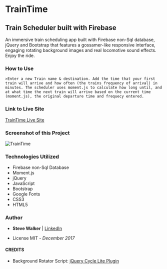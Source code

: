 # TrainTime

## Train Scheduler built with Firebase

An immersive train scheduling app built with Firebase non-Sql database, jQuery and Bootstrap that features a gossamer-like responsive interface, engaging rotating background images and real locomotive sound effects. Enjoy the ride.

### How to Use

    >Enter a new Train name & destination. Add the time that your first train will arrive and how often (the trains frequency of arrival) in minutes. The scheduler uses moment.js to calculate how long until, and at what time the next train will arrive based on the current time (moment.js), the original departure time and frequecy entered.

### Link to Live Site

[TrainTime Live Site](https://captnwalker.github.io/TrainTime/ "TrainTime")

### Screenshot of this Project

![TrainTime](https://raw.github.com/captnwalker/TrainTime/master/screenshot/TrainTime.png "TrainTime")

### Technologies Utilized

* Firebase non-Sql Database
* Moment.js
* jQuery
* JavaScript
* Bootstrap
* Google Fonts
* CSS3
* HTML5

### Author

- **Steve Walker**  | [LinkedIn](https://www.linkedin.com/in/stevelwalker/)

- License MIT - *December 2017*

#### CREDITS

- Background Rotator Script: [jQuery Cycle Lite Plugin](http://malsup.com/jquery/cycle/lite/)